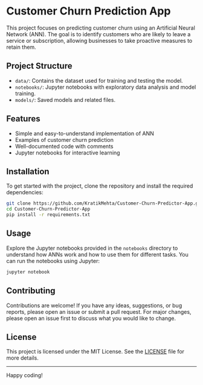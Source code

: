 # Customer Churn Prediction App

This project focuses on predicting customer churn using an Artificial Neural Network (ANN). The goal is to identify customers who are likely to leave a service or subscription, allowing businesses to take proactive measures to retain them.

## Project Structure

- `data/`: Contains the dataset used for training and testing the model.
- `notebooks/`: Jupyter notebooks with exploratory data analysis and model training.
- `models/`: Saved models and related files.

## Features

- Simple and easy-to-understand implementation of ANN
- Examples of customer churn prediction
- Well-documented code with comments
- Jupyter notebooks for interactive learning

## Installation

To get started with the project, clone the repository and install the required dependencies:

```bash
git clone https://github.com/KratikMehta/Customer-Churn-Predictor-App.git
cd Customer-Churn-Predictor-App
pip install -r requirements.txt
```

## Usage

Explore the Jupyter notebooks provided in the `notebooks` directory to understand how ANNs work and how to use them for different tasks. You can run the notebooks using Jupyter:

```bash
jupyter notebook
```

## Contributing

Contributions are welcome! If you have any ideas, suggestions, or bug reports, please open an issue or submit a pull request. For major changes, please open an issue first to discuss what you would like to change.

## License

This project is licensed under the MIT License. See the [LICENSE](LICENSE) file for more details.

---

Happy coding!
